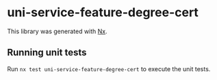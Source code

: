 # uni-service-feature-degree-cert

This library was generated with [Nx](https://nx.dev).

## Running unit tests

Run `nx test uni-service-feature-degree-cert` to execute the unit tests.
